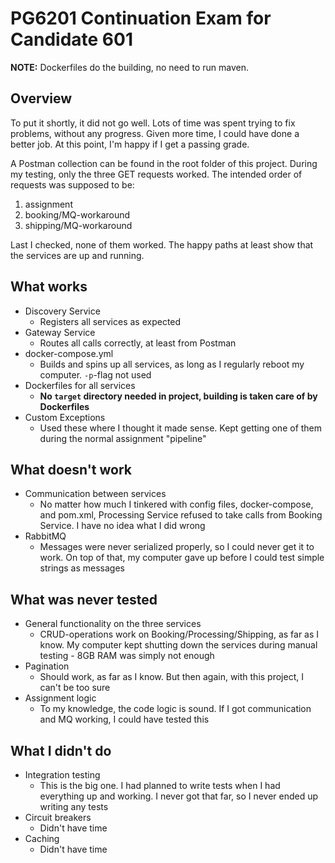 # PG6201 Continuation Exam for Candidate 601

**NOTE:** Dockerfiles do the building, no need to run maven.

## Overview
To put it shortly, it did not go well. Lots of time was spent trying to fix problems, without any progress. Given more time, I could have done a better job. At this point, I'm happy if I get a passing grade.

A Postman collection can be found in the root folder of this project. During my testing, only the three GET requests worked.
The intended order of requests was supposed to be:

  1. assignment
  2. booking/MQ-workaround
  3. shipping/MQ-workaround

Last I checked, none of them worked. The happy paths at least show that the services are up and running.

## What works
* Discovery Service
  * Registers all services as expected
* Gateway Service
  * Routes all calls correctly, at least from Postman
* docker-compose.yml
  * Builds and spins up all services, as long as I regularly reboot my computer. `-p`-flag not used
* Dockerfiles for all services
  * **No `target` directory needed in project, building is taken care of by Dockerfiles**
* Custom Exceptions
  * Used these where I thought it made sense. Kept getting one of them during the normal assignment "pipeline"

## What doesn't work
* Communication between services
  * No matter how much I tinkered with config files, docker-compose, and pom.xml, Processing Service refused to take calls from Booking Service. I have no idea what I did wrong
* RabbitMQ
  * Messages were never serialized properly, so I could never get it to work. On top of that, my computer gave up before I could test simple strings as messages

## What was never tested
* General functionality on the three services
  * CRUD-operations work on Booking/Processing/Shipping, as far as I know. My computer kept shutting down the services during manual testing - 8GB RAM was simply not enough
* Pagination
  * Should work, as far as I know. But then again, with this project, I can't be too sure
* Assignment logic
  * To my knowledge, the code logic is sound. If I got communication and MQ working, I could have tested this

## What I didn't do
* Integration testing
  * This is the big one. I had planned to write tests when I had everything up and working. I never got that far, so I never ended up writing any tests
* Circuit breakers
  * Didn't have time
* Caching
  * Didn't have time